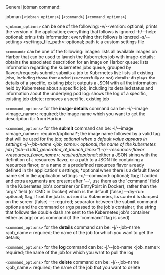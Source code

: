 General jobman command:

jobman [`<jobman_options>`] [`<command>`] [`<command_options>`]

`<jobman_options>` can be one of the following:
    -v/--version:  optional; prints the version of the application; everything that follows is ignored
    -h/--help:  optional; prints this information; everything that follows is ignored
    -s/--settings <settings_file_path>:  optional; path to a custom settings file

`<command>` can be one of the following:
    images:  lists all available images on Harbor that can be used to launch the Kubernetes job with
    image-details:  obtains the associated description for an image on Harbor
    queue: lists information regarding the kubernetes jobs queue, grouped by flavors/requests
    submit:  submits a job to Kubernetes
    list:  lists all existing jobs, including those that ended (successfully or not)
    details:  displays the details of a specific, existing job; it outputs a JSON with all the information held by Kubernetes about a specific job, including its detailed status and  information about the underlying pod
    log:  shows the log of a specific, existing job
    delete:  removes a specific, existing job

`<command_options>` for the **image-details** command can be:
    -i/--image <image_name>:  required; the image name which you want to get the description for from Harbor

`<command_options>` for the **submit** command can be:
    -i/--image <image_name>:<tag>:  required/optional*; the image name followed by a valid tag that will be used for the job; *optional when a default value appears in settings
    -j/--job-name <job_name>:  optional; the name of the kubernetes job ["job-<UUID_generated_at_launch_time>"]
    -r/--resources-flavor <resources_flavor_name>: required/optional*; either a JSON string with the definition of a resources flavor, or a path to a JSON file containing a resources flavor, or a name of a predefined resources flavor already defined in the application's settings; *optional when there is a default flavor name set in the application settings
    -c/--command: optional; flag; If added and extra arguments are present after '--', use them as the 'command' field in the Kubernetes job's container (or EntryPoint in Docker), rather than the 'args' field (or CMD in Docker) which is the default [false]
    --dry-run: optional; flag; if set the job is not sent to Kubernetes, its content is dumped on the screen [false]
    --: required; separator between the submit command options and the command or args passed to the job's container; the string that follows the double dash are sent to the Kubernetes job's container either as args or as command (if the 'command' flag is used)

`<command_options>` for the **details** command can be:
    -j/--job-name <job_name>:  required; the name of the job for which you want to get the details; 
    
`<command_options>` for the **log** command can be:
    -j/--job-name <job_name>:  required; the name of the job for which you want to pull the log

`<command_options>` for the **delete** command can be:
    -j/--job-name <job_name>:  required; the name of the job that you want to delete